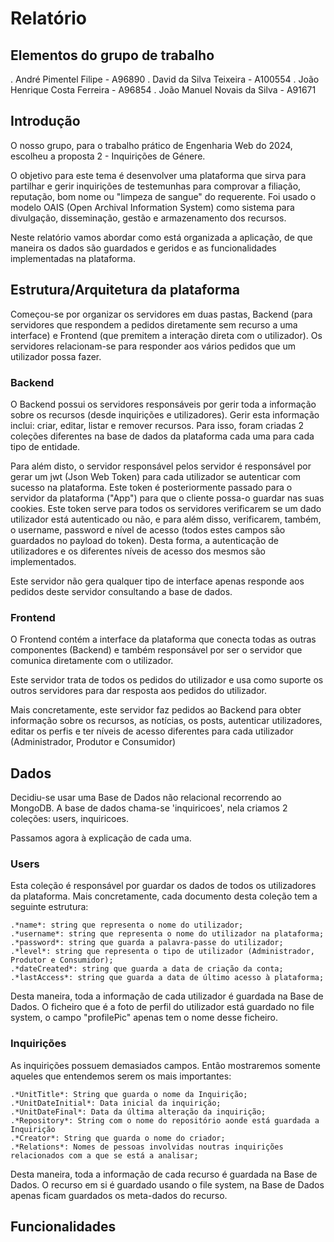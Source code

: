 # Relatório

## Elementos do grupo de trabalho
. André Pimentel Filipe - A96890
. David da Silva Teixeira - A100554
. João Henrique Costa Ferreira - A96854
. João Manuel Novais da Silva - A91671

## Introdução

O nosso grupo, para o trabalho prático de Engenharia Web do 2024, escolheu a proposta 2 - Inquirições de Génere.

O objetivo para este tema é desenvolver uma plataforma que sirva para partilhar e gerir inquirições de testemunhas para comprovar a filiação, reputação, bom nome ou "limpeza de sangue" do requerente. Foi usado o modelo OAIS (Open Archival Information System) como sistema para divulgação, disseminação, gestão e armazenamento dos recursos.

Neste relatório vamos abordar como está organizada a aplicação, de que maneira os dados são guardados e geridos e as funcionalidades implementadas na plataforma.

## Estrutura/Arquitetura da plataforma

Começou-se por organizar os servidores em duas pastas, Backend (para servidores que respondem a pedidos diretamente sem recurso a uma interface) e Frontend (que premitem a interação direta com o utilizador). Os servidores relacionam-se para responder aos vários pedidos que um utilizador possa fazer.

### Backend

O Backend possui os servidores responsáveis por gerir toda a informação sobre os recursos (desde inquirições e utilizadores). Gerir esta informação inclui: criar, editar, listar e remover recursos. Para isso, foram criadas 2 coleções diferentes na base de dados da plataforma cada uma para cada tipo de entidade.

Para além disto, o servidor responsável pelos servidor é responsável por gerar um jwt (Json Web Token) para cada utilizador se autenticar com sucesso na plataforma. Este token é posteriormente passado para o servidor da plataforma ("App") para que o cliente possa-o guardar nas suas cookies. Este token serve para todos os servidores verificarem se um dado utilizador está autenticado ou não, e para além disso, verificarem, também, o username, password e nível de acesso (todos estes campos são guardados no payload do token). Desta forma, a autenticação de utilizadores e os diferentes níveis de acesso dos mesmos são implementados.

Este servidor não gera qualquer tipo de interface apenas responde aos pedidos deste servidor consultando a base de dados.

### Frontend

O Frontend contém a interface da plataforma que conecta todas as outras componentes (Backend) e também responsável por ser o servidor que comunica diretamente com o utilizador.

Este servidor trata de todos os pedidos do utilizador e usa como suporte os outros servidores para dar resposta aos pedidos do utilizador.

Mais concretamente, este servidor faz pedidos ao Backend para obter informação sobre os recursos, as notícias, os posts, autenticar utilizadores, editar os perfis e ter níveis de acesso diferentes para cada utilizador (Administrador, Produtor e Consumidor)

## Dados

Decidiu-se usar uma Base de Dados não relacional recorrendo ao MongoDB. A base de dados chama-se 'inquiricoes', nela criamos 2 coleções: users, inquiricoes.

Passamos agora à explicação de cada uma.

### Users

Esta coleção é responsável por guardar os dados de todos os utilizadores da plataforma. Mais concretamente, cada documento desta coleção tem a seguinte estrutura:

    .*name*: string que representa o nome do utilizador;
    .*username*: string que representa o nome do utilizador na plataforma;
    .*password*: string que guarda a palavra-passe do utilizador;
    .*level*: string que representa o tipo de utilizador (Administrador, Produtor e Consumidor);
    .*dateCreated*: string que guarda a data de criação da conta;
    .*lastAccess*: string que guarda a data de último acesso à plataforma;

Desta maneira, toda a informação de cada utilizador é guardada na Base de Dados. O ficheiro que é a foto de perfil do utilizador está guardado no file system, o campo "profilePic" apenas tem o nome desse ficheiro.

### Inquirições

As inquirições possuem demasiados campos. Então mostraremos somente aqueles que entendemos serem os mais importantes:

    .*UnitTitle*: String que guarda o nome da Inquirição;
    .*UnitDateInitial*: Data inicial da inquirição;
    .*UnitDateFinal*: Data da última alteração da inquirição;
    .*Repository*: String com o nome do repositório aonde está guardada a Inquirição
    .*Creator*: String que guarda o nome do criador;
    .*Relations*: Nomes de pessoas involvidas noutras inquirições relacionados com a que se está a analisar;

Desta maneira, toda a informação de cada recurso é guardada na Base de Dados. O recurso em si é guardado usando o file system, na Base de Dados apenas ficam guardados os meta-dados do recurso.

## Funcionalidades